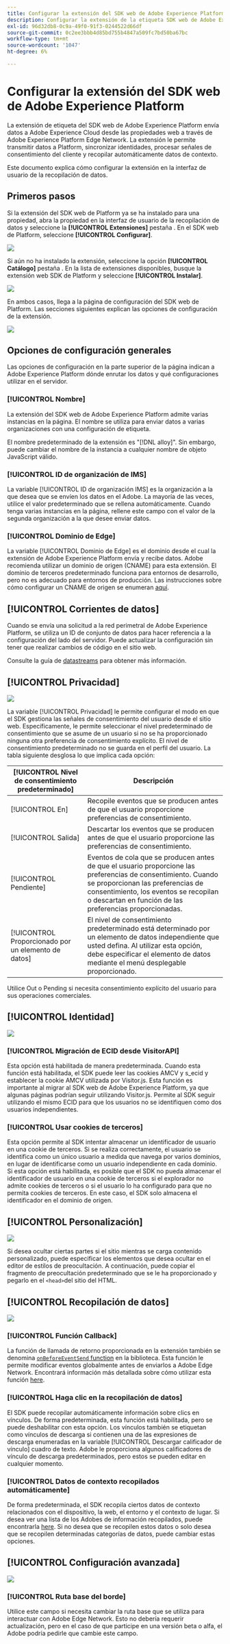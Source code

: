 ```yaml
---
title: Configurar la extensión del SDK web de Adobe Experience Platform
description: Configurar la extensión de la etiqueta SDK web de Adobe Experience Platform en la interfaz de usuario de la recopilación de datos.
exl-id: 96d32db8-0c9a-49f0-91f3-0244522d66df
source-git-commit: 0c2ee3bbb4d85bd755b4847a509fc7bd50ba67bc
workflow-type: tm+mt
source-wordcount: '1047'
ht-degree: 6%

---
```


# Configurar la extensión del SDK web de Adobe Experience Platform

La extensión de etiqueta del SDK web de Adobe Experience Platform envía datos a Adobe Experience Cloud desde las propiedades web a través de Adobe Experience Platform Edge Network. La extensión le permite transmitir datos a Platform, sincronizar identidades, procesar señales de consentimiento del cliente y recopilar automáticamente datos de contexto.

Este documento explica cómo configurar la extensión en la interfaz de usuario de la recopilación de datos.

## Primeros pasos

Si la extensión del SDK web de Platform ya se ha instalado para una propiedad, abra la propiedad en la interfaz de usuario de la recopilación de datos y seleccione la **[!UICONTROL Extensiones]** pestaña . En el SDK web de Platform, seleccione **[!UICONTROL Configurar]**.

![](../images/extension/overview/configure.png)

Si aún no ha instalado la extensión, seleccione la opción **[!UICONTROL Catálogo]** pestaña . En la lista de extensiones disponibles, busque la extensión web SDK de Platform y seleccione **[!UICONTROL Instalar]**.

![](../images/extension/overview/install.png)

En ambos casos, llega a la página de configuración del SDK web de Platform. Las secciones siguientes explican las opciones de configuración de la extensión.

![](../images/extension/overview/config-screen.png)

## Opciones de configuración generales

Las opciones de configuración en la parte superior de la página indican a Adobe Experience Platform dónde enrutar los datos y qué configuraciones utilizar en el servidor.

### [!UICONTROL Nombre]

La extensión del SDK web de Adobe Experience Platform admite varias instancias en la página. El nombre se utiliza para enviar datos a varias organizaciones con una configuración de etiqueta.

El nombre predeterminado de la extensión es &quot;[!DNL alloy]&quot;. Sin embargo, puede cambiar el nombre de la instancia a cualquier nombre de objeto JavaScript válido.

### **[!UICONTROL ID de organización de IMS]**

La variable [!UICONTROL ID de organización IMS] es la organización a la que desea que se envíen los datos en el Adobe. La mayoría de las veces, utilice el valor predeterminado que se rellena automáticamente. Cuando tenga varias instancias en la página, rellene este campo con el valor de la segunda organización a la que desee enviar datos.

### **[!UICONTROL Dominio de Edge]**

La variable [!UICONTROL Dominio de Edge] es el dominio desde el cual la extensión de Adobe Experience Platform envía y recibe datos. Adobe recomienda utilizar un dominio de origen (CNAME) para esta extensión. El dominio de terceros predeterminado funciona para entornos de desarrollo, pero no es adecuado para entornos de producción. Las instrucciones sobre cómo configurar un CNAME de origen se enumeran [aquí](https://experienceleague.adobe.com/docs/core-services/interface/ec-cookies/cookies-first-party.html?lang=es).

## [!UICONTROL Corrientes de datos]

Cuando se envía una solicitud a la red perimetral de Adobe Experience Platform, se utiliza un ID de conjunto de datos para hacer referencia a la configuración del lado del servidor. Puede actualizar la configuración sin tener que realizar cambios de código en el sitio web.

Consulte la guía de [datastreams](../datastreams/overview.md) para obtener más información.


## [!UICONTROL Privacidad]

![](../images/extension/overview/privacy.png)

La variable [!UICONTROL Privacidad] le permite configurar el modo en que el SDK gestiona las señales de consentimiento del usuario desde el sitio web. Específicamente, le permite seleccionar el nivel predeterminado de consentimiento que se asume de un usuario si no se ha proporcionado ninguna otra preferencia de consentimiento explícito. El nivel de consentimiento predeterminado no se guarda en el perfil del usuario. La tabla siguiente desglosa lo que implica cada opción:

| [!UICONTROL Nivel de consentimiento predeterminado] | Descripción |
| --- | --- |
| [!UICONTROL En] | Recopile eventos que se producen antes de que el usuario proporcione preferencias de consentimiento. |
| [!UICONTROL Salida] | Descartar los eventos que se producen antes de que el usuario proporcione las preferencias de consentimiento. |
| [!UICONTROL Pendiente] | Eventos de cola que se producen antes de que el usuario proporcione las preferencias de consentimiento. Cuando se proporcionan las preferencias de consentimiento, los eventos se recopilan o descartan en función de las preferencias proporcionadas. |
| [!UICONTROL Proporcionado por un elemento de datos] | El nivel de consentimiento predeterminado está determinado por un elemento de datos independiente que usted defina. Al utilizar esta opción, debe especificar el elemento de datos mediante el menú desplegable proporcionado. |

Utilice Out o Pending si necesita consentimiento explícito del usuario para sus operaciones comerciales.

## [!UICONTROL Identidad]

![](../images/extension/overview/identity.png)

### [!UICONTROL Migración de ECID desde VisitorAPI]

Esta opción está habilitada de manera predeterminada. Cuando esta función está habilitada, el SDK puede leer las cookies AMCV y s_ecid y establecer la cookie AMCV utilizada por Visitor.js. Esta función es importante al migrar al SDK web de Adobe Experience Platform, ya que algunas páginas podrían seguir utilizando Visitor.js. Permite al SDK seguir utilizando el mismo ECID para que los usuarios no se identifiquen como dos usuarios independientes.

### [!UICONTROL Usar cookies de terceros]

Esta opción permite al SDK intentar almacenar un identificador de usuario en una cookie de terceros. Si se realiza correctamente, el usuario se identifica como un único usuario a medida que navega por varios dominios, en lugar de identificarse como un usuario independiente en cada dominio. Si esta opción está habilitada, es posible que el SDK no pueda almacenar el identificador de usuario en una cookie de terceros si el explorador no admite cookies de terceros o si el usuario lo ha configurado para que no permita cookies de terceros. En este caso, el SDK solo almacena el identificador en el dominio de origen.

## [!UICONTROL Personalización]

![](../images/extension/overview/personalization.png)

Si desea ocultar ciertas partes si el sitio mientras se carga contenido personalizado, puede especificar los elementos que desea ocultar en el editor de estilos de preocultación. A continuación, puede copiar el fragmento de preocultación predeterminado que se le ha proporcionado y pegarlo en el `<head>`del sitio del HTML.

## [!UICONTROL Recopilación de datos]

![](../images/extension/overview/data-collection.png)

### [!UICONTROL Función Callback]

La función de llamada de retorno proporcionada en la extensión también se denomina [`onBeforeEventSend` function](https://experienceleague.adobe.com/docs/experience-platform/edge/fundamentals/configuring-the-sdk.html?lang=en) en la biblioteca. Esta función le permite modificar eventos globalmente antes de enviarlos a Adobe Edge Network. Encontrará información más detallada sobre cómo utilizar esta función [here](https://experienceleague.adobe.com/docs/experience-platform/edge/fundamentals/tracking-events.html?lang=en#modifying-events-globally).

### [!UICONTROL Haga clic en la recopilación de datos]

El SDK puede recopilar automáticamente información sobre clics en vínculos. De forma predeterminada, esta función está habilitada, pero se puede deshabilitar con esta opción. Los vínculos también se etiquetan como vínculos de descarga si contienen una de las expresiones de descarga enumeradas en la variable [!UICONTROL Descargar calificador de vínculo] cuadro de texto. Adobe le proporciona algunos calificadores de vínculo de descarga predeterminados, pero estos se pueden editar en cualquier momento.

### [!UICONTROL Datos de contexto recopilados automáticamente]

De forma predeterminada, el SDK recopila ciertos datos de contexto relacionados con el dispositivo, la web, el entorno y el contexto de lugar. Si desea ver una lista de los Adobes de información recopilados, puede encontrarla [here](https://experienceleague.adobe.com/docs/experience-platform/edge/data-collection/automatic-information.html?lang=en). Si no desea que se recopilen estos datos o solo desea que se recopilen determinadas categorías de datos, puede cambiar estas opciones.

## [!UICONTROL Configuración avanzada]

![](../images/extension/overview/advanced-settings.png)

### [!UICONTROL Ruta base del borde]

Utilice este campo si necesita cambiar la ruta base que se utiliza para interactuar con Adobe Edge Network. Esto no debería requerir actualización, pero en el caso de que participe en una versión beta o alfa, el Adobe podría pedirle que cambie este campo.
